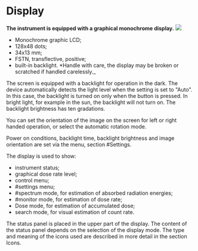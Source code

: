 # Display

**The instrument is equipped with a graphical monochrome display.** ![](../.gitbook/assets/estimation\_sound\_on\_f.png)

* Monochrome graphic LCD;
* 128x48 dots;
* 34x13 mm;
* FSTN, transflective, positive;
* built-in backlight. \*Handle with care, the display may be broken or scratched if handled carelessly.\_

The screen is equipped with a backlight for operation in the dark. The device automatically detects the light level when the setting is set to "Auto". In this case, the backlight is turned on only when the button is pressed. In bright light, for example in the sun, the backlight will not turn on. The backlight brightness has ten gradations.

You can set the orientation of the image on the screen for left or right handed operation, or select the automatic rotation mode.

Power on conditions, backlight time, backlight brightness and image orientation are set via the menu, section #Settings.

The display is used to show:

* instrument status;
* graphical dose rate level;
* control menu;
* \#settings menu;
* \#spectrum mode, for estimation of absorbed radiation energies;
* \#monitor mode, for estimation of dose rate;
* Dose mode, for estimation of accumulated dose;
* search mode, for visual estimation of count rate.

The status panel is placed in the upper part of the display. The content of the status panel depends on the selection of the display mode. The type and meaning of the icons used are described in more detail in the section Icons.
